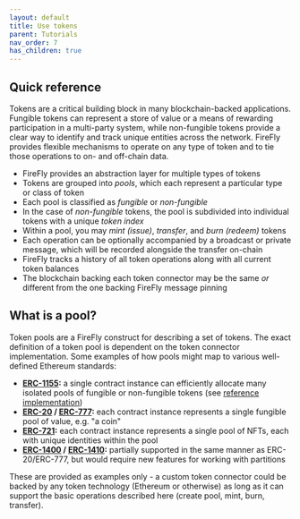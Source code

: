```yaml
---
layout: default
title: Use tokens
parent: Tutorials
nav_order: 7
has_children: true
---
```



## Quick reference

Tokens are a critical building block in many blockchain-backed applications. Fungible tokens can represent a store
of value or a means of rewarding participation in a multi-party system, while non-fungible tokens provide a clear
way to identify and track unique entities across the network. FireFly provides flexible mechanisms to operate on
any type of token and to tie those operations to on- and off-chain data.

- FireFly provides an abstraction layer for multiple types of tokens
- Tokens are grouped into _pools_, which each represent a particular type or class of token
- Each pool is classified as _fungible_ or _non-fungible_
- In the case of _non-fungible_ tokens, the pool is subdivided into individual tokens with a unique _token index_
- Within a pool, you may _mint (issue)_, _transfer_, and _burn (redeem)_ tokens
- Each operation can be optionally accompanied by a broadcast or private message, which will be recorded alongside the transfer on-chain
- FireFly tracks a history of all token operations along with all current token balances
- The blockchain backing each token connector may be the same _or_ different from the one backing FireFly message pinning

## What is a pool?

Token pools are a FireFly construct for describing a set of tokens. The exact definition of a token pool
is dependent on the token connector implementation. Some examples of how pools might map to various well-defined
Ethereum standards:

- **[ERC-1155](https://eips.ethereum.org/EIPS/eip-1155):** a single contract instance can efficiently allocate
  many isolated pools of fungible or non-fungible tokens
  (see [reference implementation](https://github.com/hyperledger/firefly-tokens-erc1155))
- **[ERC-20](https://eips.ethereum.org/EIPS/eip-20) / [ERC-777](https://eips.ethereum.org/EIPS/eip-777):**
  each contract instance represents a single fungible pool of value, e.g. "a coin"
- **[ERC-721](https://eips.ethereum.org/EIPS/eip-721):** each contract instance represents a single pool of NFTs,
  each with unique identities within the pool
- **[ERC-1400](https://github.com/ethereum/eips/issues/1411) / [ERC-1410](https://github.com/ethereum/eips/issues/1410):**
  partially supported in the same manner as ERC-20/ERC-777, but would require new features for working with partitions

These are provided as examples only - a custom token connector could be backed by any token technology (Ethereum or otherwise)
as long as it can support the basic operations described here (create pool, mint, burn, transfer).
